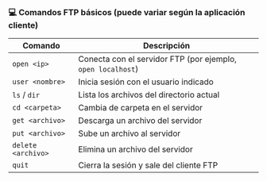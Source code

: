 ### 💻 **Comandos FTP básicos (puede variar según la aplicación cliente)**

| Comando            | Descripción                                                 |
| ------------------ | ----------------------------------------------------------- |
| `open <ip>`        | Conecta con el servidor FTP (por ejemplo, `open localhost`) |
| `user <nombre>`    | Inicia sesión con el usuario indicado                       |
| `ls` / `dir`       | Lista los archivos del directorio actual                    |
| `cd <carpeta>`     | Cambia de carpeta en el servidor                            |
| `get <archivo>`    | Descarga un archivo del servidor                            |
| `put <archivo>`    | Sube un archivo al servidor                                 |
| `delete <archivo>` | Elimina un archivo del servidor                             |
| `quit`             | Cierra la sesión y sale del cliente FTP                     |
